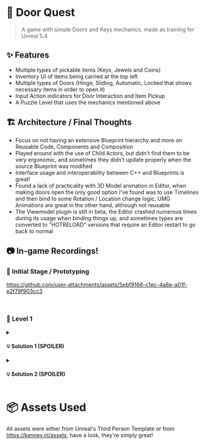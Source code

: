 # 🚪 Door Quest
> A game with simple Doors and Keys mechanics, made as training for Unreal 5.4

## ✨ Features
- Multiple types of pickable items (Keys, Jewels and Coins)
- Inventory UI of items being carried at the top left
- Multiple types of Doors (Hinge, Sliding, Automatic, Locked that shows necessary items in order to open it)
- Input Action indicators for Door Interaction and Item Pickup
- A Puzzle Level that uses the mechanics mentioned above

## 🏗️ Architecture / Final Thoughts
- Focus on not having an extensive Blueprint hierarchy and more on Reusable Code, Components and Composition
- Played around with the use of Child Actors, but didn't find them to be very ergonomic, and sometimes they didn't update properly when the source Blueprint was modified
- Interface usage and interoperability between C++ and Blueprints is great!
- Found a lack of practicality with 3D Model animation in Editor, when making doors open the only good option I've found was to use Timelines and then bind to some Rotation / Location change logic. UMG Animations are great in the other hand, although not reusable
- The Viewmodel plugin is still in beta, the Editor crashed numerous times during its usage when binding things up, and sometimes types are converted to "HOTRELOAD" versions that require an Editor restart to go back to normal

## 📷 In-game Recordings!
### 👶 Initial Stage / Prototyping
https://github.com/user-attachments/assets/5ebf9166-c1ec-4a8e-a01f-e2f79f903cc3

<br>

### 🔑 Level 1

<details>
  <summary><h4>💡 Solution 1 (SPOILER)</h4></summary>
  
  https://github.com/user-attachments/assets/d37ad33b-f5fd-464a-a92c-49564808fa51
</details>
<details>
  <summary><h4>💡 Solution 2 (SPOILER)</h4></summary>

  https://github.com/user-attachments/assets/f38faba5-df18-49ab-be58-c2ba6492ad11
</details>

# 📦 Assets Used
All assets were either from Unreal's Third Person Template or from https://kenney.nl/assets, have a look, they're simply great!
